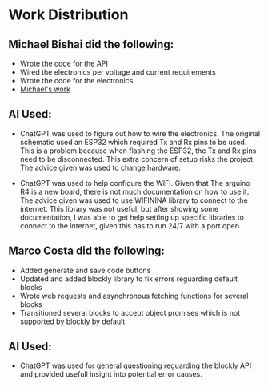 # Work Distribution
## Michael Bishai did the following:
- Wrote the code for the API
- Wired the electronics per voltage and current requirements
- Wrote the code for the electronics
- [Michael's work](https://github.com/cdnmonitor/hydroponic-scheduling/blob/main/milestone1/arduinoAPI/arduinoAPI.ino)
## AI Used:
- ChatGPT was used to figure out how to wire the electronics. The original schematic
    used an ESP32 which required Tx and Rx pins to be used. This is a problem because
    when flashing the ESP32, the Tx and Rx pins need to be disconnected. This extra
    concern of setup risks the project. The advice given was used to change hardware.

- ChatGPT was used to help configure the WIFI. Given that The arguino R4 is a new
    board, there is not much documentation on how to use it. The advice given was
    used to use WIFININA library to connect to the internet. This library was not useful,
    but after showing some documentation, I was able to get help setting up specific
    libraries to connect to the internet, given this has to run 24/7 with a port open.


## Marco Costa did the following:
- Added generate and save code buttons
- Updated and added blockly library to fix errors reguarding default blocks
- Wrote web requests and asynchronous fetching functions for several blocks
- Transitioned several blocks to accept object promises which is not supported by blockly by default

## AI Used:
- ChatGPT was used for general questioning reguarding the blockly API and provided usefull insight into potential error causes.
